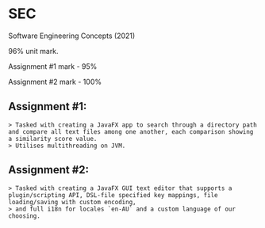 # SEC
Software Engineering Concepts (2021)

96% unit mark.

Assignment #1 mark - 95%

Assignment #2 mark - 100%

## Assignment #1: 
    > Tasked with creating a JavaFX app to search through a directory path and compare all text files among one another, each comparison showing a similarity score value.
    > Utilises multithreading on JVM.

## Assignment #2: 
    > Tasked with creating a JavaFX GUI text editor that supports a plugin/scripting API, DSL-file specified key mappings, file loading/saving with custom encoding,
    > and full i18n for locales `en-AU` and a custom language of our choosing.
